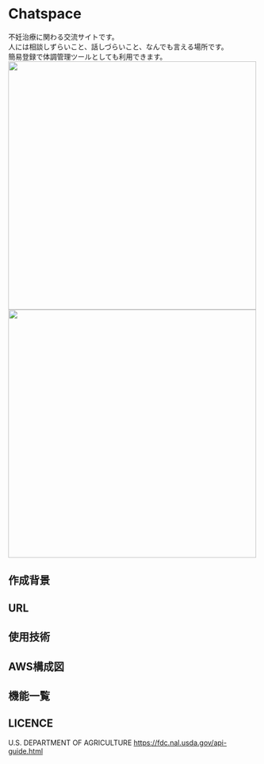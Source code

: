 # Chatspace

不妊治療に関わる交流サイトです。<br>
人には相談しずらいこと、話しづらいこと、なんでも言える場所です。<br>
簡易登録で体調管理ツールとしても利用できます。<br>
<img src="https://github.com/Shihotaro/chatspace/assets/123743578/e7e723c3-d3a3-48bd-8ab5-184113e4ae7a" width="500">
<img src="https://github.com/Shihotaro/chatspace/assets/123743578/4f2b15f2-09a3-4340-95f5-c6b0d4d20b73" width="500">

## 作成背景

## URL

## 使用技術

## AWS構成図

## 機能一覧

## LICENCE
U.S. DEPARTMENT OF AGRICULTURE
https://fdc.nal.usda.gov/api-guide.html
